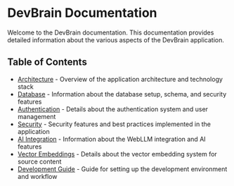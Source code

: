 # DevBrain Documentation

Welcome to the DevBrain documentation. This documentation provides detailed information about the various aspects of the DevBrain application.

## Table of Contents

- [Architecture](./architecture.md) - Overview of the application architecture and technology stack
- [Database](./database.md) - Information about the database setup, schema, and security features
- [Authentication](./authentication.md) - Details about the authentication system and user management
- [Security](./security.md) - Security features and best practices implemented in the application
- [AI Integration](./ai-integration.md) - Information about the WebLLM integration and AI features
- [Vector Embeddings](./vector-embeddings.md) - Details about the vector embedding system for source content
- [Development Guide](./development.md) - Guide for setting up the development environment and workflow
